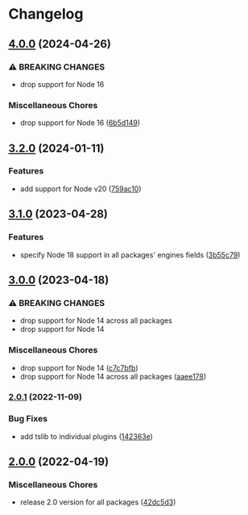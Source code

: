 # Changelog

## [4.0.0](https://github.com/Financial-Times/dotcom-tool-kit/compare/wait-for-ok-v3.2.0...wait-for-ok-v4.0.0) (2024-04-26)


### ⚠ BREAKING CHANGES

* drop support for Node 16

### Miscellaneous Chores

* drop support for Node 16 ([6b5d149](https://github.com/Financial-Times/dotcom-tool-kit/commit/6b5d149446c07b9e9ef105ecbc3c0137a6f45ebe))

## [3.2.0](https://github.com/Financial-Times/dotcom-tool-kit/compare/wait-for-ok-v3.1.0...wait-for-ok-v3.2.0) (2024-01-11)


### Features

* add support for Node v20 ([759ac10](https://github.com/Financial-Times/dotcom-tool-kit/commit/759ac10e309885e99f54ae431c301c32ee04f972))

## [3.1.0](https://github.com/Financial-Times/dotcom-tool-kit/compare/wait-for-ok-v3.0.0...wait-for-ok-v3.1.0) (2023-04-28)


### Features

* specify Node 18 support in all packages' engines fields ([3b55c79](https://github.com/Financial-Times/dotcom-tool-kit/commit/3b55c79f3f55b448f1a92fcf842dab6a8906ea70))

## [3.0.0](https://github.com/Financial-Times/dotcom-tool-kit/compare/wait-for-ok-v2.0.1...wait-for-ok-v3.0.0) (2023-04-18)


### ⚠ BREAKING CHANGES

* drop support for Node 14 across all packages
* drop support for Node 14

### Miscellaneous Chores

* drop support for Node 14 ([c7c7bfb](https://github.com/Financial-Times/dotcom-tool-kit/commit/c7c7bfb9086a2ea0ecc9314ee4b282f792a0837d))
* drop support for Node 14 across all packages ([aaee178](https://github.com/Financial-Times/dotcom-tool-kit/commit/aaee178b535a51f9c75a882d78ffd8e8aa3eac60))

### [2.0.1](https://github.com/Financial-Times/dotcom-tool-kit/compare/wait-for-ok-v2.0.0...wait-for-ok-v2.0.1) (2022-11-09)


### Bug Fixes

* add tslib to individual plugins ([142363e](https://github.com/Financial-Times/dotcom-tool-kit/commit/142363edb2a82ebf4dc3c8e1b392888ebfd7dc89))

## [2.0.0](https://github.com/Financial-Times/dotcom-tool-kit/compare/wait-for-ok-v1.9.0...wait-for-ok-v2.0.0) (2022-04-19)


### Miscellaneous Chores

* release 2.0 version for all packages ([42dc5d3](https://github.com/Financial-Times/dotcom-tool-kit/commit/42dc5d39bf330b9bca4121d062470904f9c6918d))

